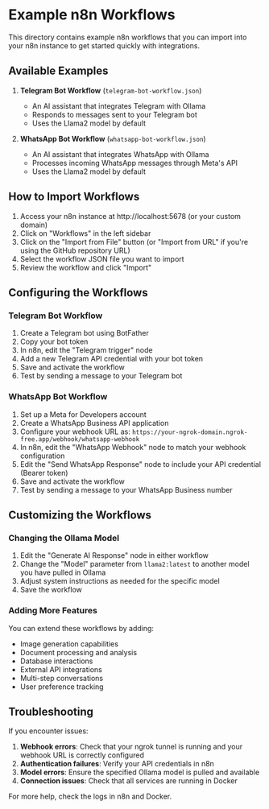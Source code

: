 # Example n8n Workflows

This directory contains example n8n workflows that you can import into your n8n instance to get started quickly with integrations.

## Available Examples

1. **Telegram Bot Workflow** (`telegram-bot-workflow.json`)
   - An AI assistant that integrates Telegram with Ollama
   - Responds to messages sent to your Telegram bot
   - Uses the Llama2 model by default

2. **WhatsApp Bot Workflow** (`whatsapp-bot-workflow.json`)
   - An AI assistant that integrates WhatsApp with Ollama
   - Processes incoming WhatsApp messages through Meta's API
   - Uses the Llama2 model by default

## How to Import Workflows

1. Access your n8n instance at http://localhost:5678 (or your custom domain)
2. Click on "Workflows" in the left sidebar
3. Click on the "Import from File" button (or "Import from URL" if you're using the GitHub repository URL)
4. Select the workflow JSON file you want to import
5. Review the workflow and click "Import"

## Configuring the Workflows

### Telegram Bot Workflow

1. Create a Telegram bot using BotFather
2. Copy your bot token
3. In n8n, edit the "Telegram trigger" node
4. Add a new Telegram API credential with your bot token
5. Save and activate the workflow
6. Test by sending a message to your Telegram bot

### WhatsApp Bot Workflow

1. Set up a Meta for Developers account
2. Create a WhatsApp Business API application
3. Configure your webhook URL as: `https://your-ngrok-domain.ngrok-free.app/webhook/whatsapp-webhook`
4. In n8n, edit the "WhatsApp Webhook" node to match your webhook configuration
5. Edit the "Send WhatsApp Response" node to include your API credential (Bearer token)
6. Save and activate the workflow
7. Test by sending a message to your WhatsApp Business number

## Customizing the Workflows

### Changing the Ollama Model

1. Edit the "Generate AI Response" node in either workflow
2. Change the "Model" parameter from `llama2:latest` to another model you have pulled in Ollama
3. Adjust system instructions as needed for the specific model
4. Save the workflow

### Adding More Features

You can extend these workflows by adding:

- Image generation capabilities
- Document processing and analysis
- Database interactions
- External API integrations
- Multi-step conversations
- User preference tracking

## Troubleshooting

If you encounter issues:

1. **Webhook errors**: Check that your ngrok tunnel is running and your webhook URL is correctly configured
2. **Authentication failures**: Verify your API credentials in n8n
3. **Model errors**: Ensure the specified Ollama model is pulled and available
4. **Connection issues**: Check that all services are running in Docker

For more help, check the logs in n8n and Docker. 